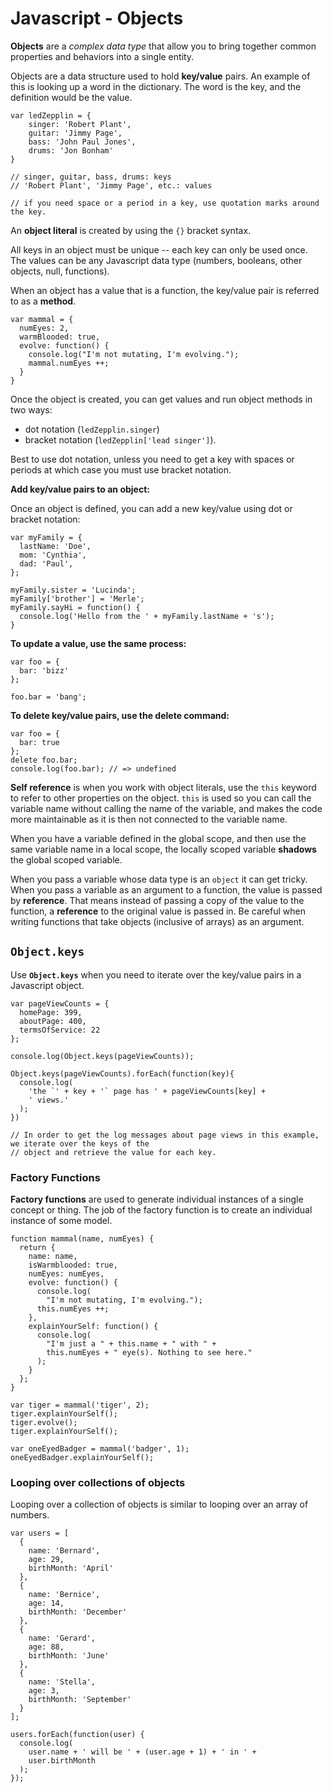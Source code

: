 # Javascript - Objects

**Objects** are a *complex data type* that allow you to bring together common properties and behaviors into a single entity.

Objects are a data structure used to hold **key/value** pairs. An example of this is looking up a word in the dictionary. The word is the key, and the definition would be the value.

```
var ledZepplin = {
	singer: 'Robert Plant',
	guitar: 'Jimmy Page',
	bass: 'John Paul Jones',
	drums: 'Jon Bonham'
}

// singer, guitar, bass, drums: keys
// 'Robert Plant', 'Jimmy Page', etc.: values

// if you need space or a period in a key, use quotation marks around the key.
```

An **object literal** is created by using the ```{}``` bracket syntax.

All keys in an object must be unique -- each key can only be used once. The values can be any Javascript data type (numbers, booleans, other objects, null, functions).

When an object has a value that is a function, the key/value pair is referred to as a **method**.

```
var mammal = {
  numEyes: 2,
  warmBlooded: true, 
  evolve: function() {
    console.log("I'm not mutating, I'm evolving.");
    mammal.numEyes ++;
  } 
}
```

Once the object is created, you can get values and run object methods in two ways:
+ dot notation (```ledZepplin.singer```)
+ bracket notation (```ledZepplin['lead singer']```).

Best to use dot notation, unless you need to get a key with spaces or periods at which case you must use bracket notation.

**Add key/value pairs to an object:**

Once an object is defined, you can add a new key/value using dot or bracket notation:

```
var myFamily = {
  lastName: 'Doe',
  mom: 'Cynthia',
  dad: 'Paul',
};

myFamily.sister = 'Lucinda';
myFamily['brother'] = 'Merle';
myFamily.sayHi = function() {
  console.log('Hello from the ' + myFamily.lastName + 's');
}
```

**To update a value, use the same process:**

```
var foo = {
  bar: 'bizz'
};

foo.bar = 'bang';
```

**To delete key/value pairs, use the **delete** command:**

```
var foo = {
  bar: true
};
delete foo.bar;
console.log(foo.bar); // => undefined
```

**Self reference** is when you work with object literals, use the ```this``` keyword to refer to other properties on the object. ```this``` is used so you can call the variable name without calling the name of the variable, and makes the code more maintainable as it is then not connected to the variable name.

When you have a variable defined in the global scope, and then use the same variable name in a local scope, the locally scoped variable **shadows** the global scoped variable.

When you pass a variable whose data type is an ```object``` it can get tricky. When you pass a variable as an argument to a function, the value is passed by **reference**. That means instead of passing a copy of the value to the function, a **reference** to the original value is passed in. Be careful when writing functions that take objects (inclusive of arrays) as an argument.

## ```Object.keys```

Use **```Object.keys```** when you need to iterate over the key/value pairs in a Javascript object.

```
var pageViewCounts = {
  homePage: 399,
  aboutPage: 400,
  termsOfService: 22
};

console.log(Object.keys(pageViewCounts));

Object.keys(pageViewCounts).forEach(function(key){
  console.log(
    'the `' + key + '` page has ' + pageViewCounts[key] +
    ' views.'
  );
})

// In order to get the log messages about page views in this example, we iterate over the keys of the
// object and retrieve the value for each key.
```

### Factory Functions

**Factory functions** are used to generate individual instances of a single concept or thing. The job of the factory function is to create an individual instance of some model.

```
function mammal(name, numEyes) {
  return {
    name: name,
    isWarmblooded: true,
    numEyes: numEyes,
    evolve: function() {
      console.log(
        "I'm not mutating, I'm evolving.");
      this.numEyes ++;
    },
    explainYourSelf: function() {
      console.log(
        "I'm just a " + this.name + " with " +
        this.numEyes + " eye(s). Nothing to see here."
      );
    }
  };
}

var tiger = mammal('tiger', 2);
tiger.explainYourSelf();
tiger.evolve();
tiger.explainYourSelf();

var oneEyedBadger = mammal('badger', 1);
oneEyedBadger.explainYourSelf();
```

### Looping over collections of objects

Looping over a collection of objects is similar to looping over an array of numbers.

```
var users = [
  {
    name: 'Bernard',
    age: 29,
    birthMonth: 'April'
  },
  {
    name: 'Bernice',
    age: 14,
    birthMonth: 'December'
  },
  {
    name: 'Gerard',
    age: 88,
    birthMonth: 'June'
  },
  {
    name: 'Stella',
    age: 3,
    birthMonth: 'September'
  }
];

users.forEach(function(user) {
  console.log(
    user.name + ' will be ' + (user.age + 1) + ' in ' +
    user.birthMonth
  );
});
```
